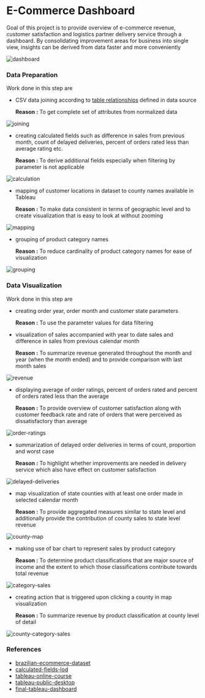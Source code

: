# E-Commerce Dashboard

Goal of this project is to provide overview of e-commerce revenue, customer satisfaction and logistics partner delivery service through a dashboard. By consolidating improvement areas for business into single view, insights can be derived from data faster and more conveniently

![dashboard](./imgs/olist/dashboard.png)

### Data Preparation

Work done in this step are

- CSV data joining according to [table relationships](https://i.imgur.com/HRhd2Y0.png) defined in data source
    
    **Reason :** To get complete set of attributes from normalized data

![joining](./imgs/olist/joining.png)

- creating calculated fields such as difference in sales from previous month, count of delayed deliveries, percent of orders rated less than average rating etc.
    
    **Reason :** To derive additional fields especially when filtering by parameter is not applicable

![calculation](./imgs/olist/calculation.png)

- mapping of customer locations in dataset to county names available in Tableau
    
    **Reason :** To make data consistent in terms of geographic level and to create visualization that is easy to look at without zooming
    

![mapping](./imgs/olist/mapping.png)

- grouping of product category names
    
    **Reason :** To reduce cardinality of product category names for ease of visualization

![grouping](./imgs/olist/grouping.png)

### Data Visualization

Work done in this step are

- creating order year, order month and customer state parameters
    
    **Reason :** To use the parameter values for data filtering
    
- visualization of sales accompanied with year to date sales and difference in sales from previous calendar month
    
    **Reason :** To summarize revenue generated throughout the month and year (when the month ended) and to provide comparison with last month sales

![revenue](./imgs/olist/sales.png)

- displaying average of order ratings, percent of orders rated and percent of orders rated less than the average
    
    **Reason :** To provide overview of customer satisfaction along with customer feedback rate and rate of orders that were perceived as dissatisfactory than average

![order-ratings](./imgs/olist/ratings.png)

- summarization of delayed order deliveries in terms of count, proportion and worst case
    
    **Reason :** To highlight whether improvements are needed in delivery service which also have effect on customer satisfaction

![delayed-deliveries](./imgs/olist/delays.png)

- map visualization of state counties with at least one order made in selected calendar month
    
    **Reason :** To provide aggregated measures similar to state level and additionally provide the contribution of county sales to state level revenue

![county-map](./imgs/olist/county.png)

- making use of bar chart to represent sales by product category
    
    **Reason :** To determine product classifications that are major source of income and the extent to which those classifications contribute towards total revenue

![category-sales](./imgs/olist/category-sales.png)

- creating action that is triggered upon clicking a county in map visualization
    
    **Reason :** To summarize revenue by product classification at county level of detail

![county-category-sales](./imgs/olist/filtered-category-sales.png)

### **References**

- [brazilian-ecommerce-dataset](https://www.kaggle.com/datasets/olistbr/brazilian-ecommerce)
- [calculated-fields-lod](https://help.tableau.com/current/pro/desktop/en-us/calculations_calculatedfields_lod.htm)
- [tableau-online-course](https://www.linkedin.com/learning/tableau-essential-training-22386688)
- [tableau-public-desktop](https://public-pantheon.tableau.com/en-us/s/download)
- [final-tableau-dashboard](https://public.tableau.com/views/OlistDashboard_16876242836040/e-commercedashboard?:language=en-US&:display_count=n&:origin=viz_share_link)